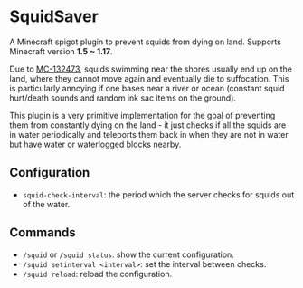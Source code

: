 # SquidSaver

A Minecraft spigot plugin to prevent squids from dying on land. Supports Minecraft version **1.5 ~ 1.17**.

Due to [MC-132473](https://bugs.mojang.com/browse/MC-132473), squids swimming near the shores usually end up on the land, where they cannot move again and eventually die to suffocation. This is particularly annoying if one bases near a river or ocean (constant squid hurt/death sounds and random ink sac items on the ground).

This plugin is a very primitive implementation for the goal of preventing them from constantly dying on the land - it just checks if all the squids are in water periodically and teleports them back in when they are not in water but have water or waterlogged blocks nearby.

## Configuration

- `squid-check-interval`: the period which the server checks for squids out of the water.

## Commands

- `/squid` or `/squid status`: show the current configuration.
- `/squid setinterval <interval>`: set the interval between checks.
- `/squid reload`: reload the configuration.
